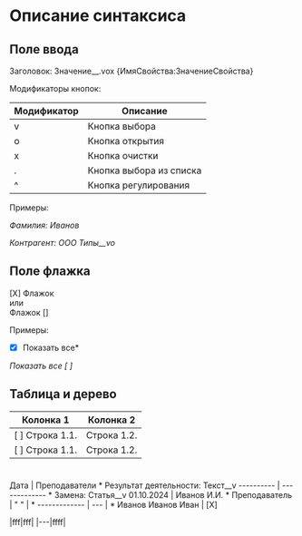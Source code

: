 # Описание синтаксиса

## Поле ввода

Заголовок: Значение__.vox {ИмяСвойства:ЗначениеСвойства}

Модификаторы кнопок:

Модификатор|Описание
---|---
v| Кнопка выбора
o| Кнопка открытия
x| Кнопка очистки
.| Кнопка выбора из списка
^| Кнопка регулирования

Примеры:

*Фамилия: Иванов*

*Контрагент: ООО Типы__vo*

## Поле флажка

[X] Флажок</br>
или</br>
Флажок []


Примеры:

*[X] Показать все*

*Показать все [ ]*

## Таблица и дерево
Колонка 1 | Колонка 2
---|---
[ ] Строка 1.1. | Строка 1.2.
[ ] Строка 1.1. | Строка 1.2.


#                              #
 Дата       | Преподаватели    *  Результат деятельности: Текст__v 
 ---------- | -------------    *   Замена: Статья__v
 01.10.2024 | Иванов И.И.      *    Преподаватель | " "
            |                  *    ------------- | ---
            |                  *    Иванов Иванов Иван   | [X]  
            

|fff|fff|
|---|ffff|